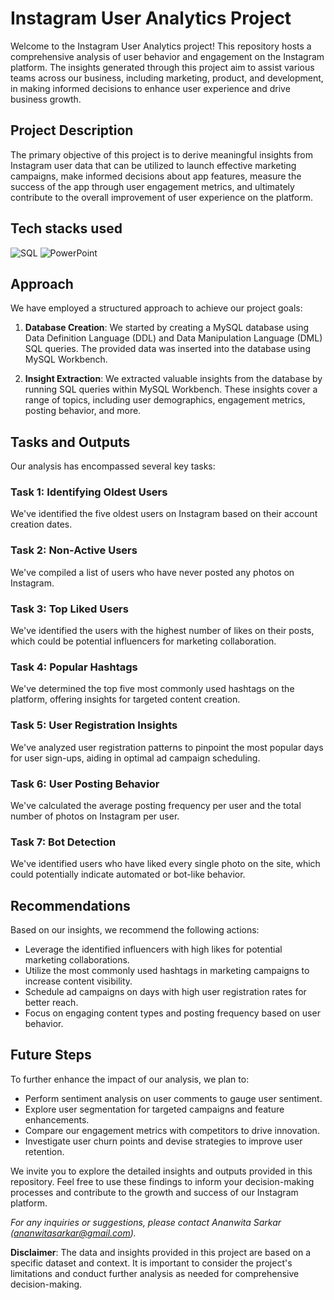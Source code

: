 # Instagram User Analytics Project

Welcome to the Instagram User Analytics project! This repository hosts a comprehensive analysis of user behavior and engagement on the Instagram platform. The insights generated through this project aim to assist various teams across our business, including marketing, product, and development, in making informed decisions to enhance user experience and drive business growth.

## Project Description

The primary objective of this project is to derive meaningful insights from Instagram user data that can be utilized to launch effective marketing campaigns, make informed decisions about app features, measure the success of the app through user engagement metrics, and ultimately contribute to the overall improvement of user experience on the platform.

## Tech stacks used

![SQL](https://img.shields.io/badge/SQL-Database-blue)
![PowerPoint](https://img.shields.io/badge/PowerPoint-Presentations-red)

## Approach

We have employed a structured approach to achieve our project goals:

1. **Database Creation**: We started by creating a MySQL database using Data Definition Language (DDL) and Data Manipulation Language (DML) SQL queries. The provided data was inserted into the database using MySQL Workbench.

2. **Insight Extraction**: We extracted valuable insights from the database by running SQL queries within MySQL Workbench. These insights cover a range of topics, including user demographics, engagement metrics, posting behavior, and more.

## Tasks and Outputs

Our analysis has encompassed several key tasks:

### Task 1: Identifying Oldest Users

We've identified the five oldest users on Instagram based on their account creation dates.

### Task 2: Non-Active Users

We've compiled a list of users who have never posted any photos on Instagram.

### Task 3: Top Liked Users

We've identified the users with the highest number of likes on their posts, which could be potential influencers for marketing collaboration.

### Task 4: Popular Hashtags

We've determined the top five most commonly used hashtags on the platform, offering insights for targeted content creation.

### Task 5: User Registration Insights

We've analyzed user registration patterns to pinpoint the most popular days for user sign-ups, aiding in optimal ad campaign scheduling.

### Task 6: User Posting Behavior

We've calculated the average posting frequency per user and the total number of photos on Instagram per user.

### Task 7: Bot Detection

We've identified users who have liked every single photo on the site, which could potentially indicate automated or bot-like behavior.

## Recommendations

Based on our insights, we recommend the following actions:

- Leverage the identified influencers with high likes for potential marketing collaborations.
- Utilize the most commonly used hashtags in marketing campaigns to increase content visibility.
- Schedule ad campaigns on days with high user registration rates for better reach.
- Focus on engaging content types and posting frequency based on user behavior.

## Future Steps

To further enhance the impact of our analysis, we plan to:

- Perform sentiment analysis on user comments to gauge user sentiment.
- Explore user segmentation for targeted campaigns and feature enhancements.
- Compare our engagement metrics with competitors to drive innovation.
- Investigate user churn points and devise strategies to improve user retention.

We invite you to explore the detailed insights and outputs provided in this repository. Feel free to use these findings to inform your decision-making processes and contribute to the growth and success of our Instagram platform.

_For any inquiries or suggestions, please contact Ananwita Sarkar (ananwitasarkar@gmail.com)._

**Disclaimer**: The data and insights provided in this project are based on a specific dataset and context. It is important to consider the project's limitations and conduct further analysis as needed for comprehensive decision-making.
